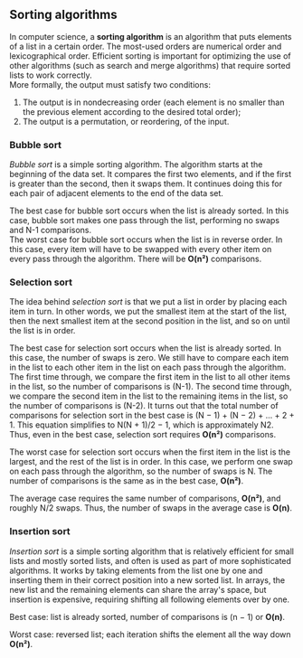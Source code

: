 ## Sorting algorithms  

In computer science, a **sorting algorithm** is an algorithm that puts elements of a list in a certain order. The most-used orders are numerical order and lexicographical order. Efficient sorting is important for optimizing the use of other algorithms (such as search and merge algorithms) that require sorted lists to work correctly.  
More formally, the output must satisfy two conditions:  
1. The output is in nondecreasing order (each element is no smaller than the previous element according to the desired total order);  
2. The output is a permutation, or reordering, of the input.  

### Bubble sort  

*Bubble sort* is a simple sorting algorithm. The algorithm starts at the beginning of the data set. It compares the first two elements, and if the first is greater than the second, then it swaps them. It continues doing this for each pair of adjacent elements to the end of the data set.  

The best case for bubble sort occurs when the list is already sorted. In this case, bubble sort makes one pass through the list, performing no swaps and N-1 comparisons.  
The worst case for bubble sort occurs when the list is in reverse order. In this case, every item will have to be swapped with every other item on every pass through the algorithm. There will be **O(n²)** comparisons.

### Selection sort

The idea behind *selection sort* is that we put a list in order by placing each item in turn. In other words, we put the smallest item at the start of the list, then the next smallest item at the second position in the list, and so on until the list is in order.  

The best case for selection sort occurs when the list is already sorted. In this case, the number of swaps is zero. We still have to compare each item in the list to each other item in the list on each pass through the algorithm. The first time through, we compare the first item in the list to all other items in the list, so the number of comparisons is (N-1). The second time through, we compare the second item in the list to the remaining items in the list, so the number of comparisons is (N-2). It turns out that the total number of comparisons for selection sort in the best case is (N − 1) + (N − 2) + ... + 2 + 1. This equation simplifies to N(N + 1)/2 − 1, which is approximately N2. Thus, even in the best case, selection sort requires **O(n²)** comparisons.  

The worst case for selection sort occurs when the first item in the list is the largest, and the rest of the list is in order. In this case, we perform one swap on each pass through the algorithm, so the number of swaps is N. The number of comparisons is the same as in the best case, **O(n²)**.  

The average case requires the same number of comparisons, **O(n²)**, and roughly N/2 swaps. Thus, the number of swaps in the average case is **O(n)**.  

### Insertion sort  

*Insertion sort* is a simple sorting algorithm that is relatively efficient for small lists and mostly sorted lists, and often is used as part of more sophisticated algorithms. It works by taking elements from the list one by one and inserting them in their correct position into a new sorted list. In arrays, the new list and the remaining elements can share the array's space, but insertion is expensive, requiring shifting all following elements over by one.  

Best case: list is already sorted, number of comparisons is (n − 1) or **O(n)**.  

Worst case: reversed list; each iteration shifts the element all the way down **O(n²)**.
